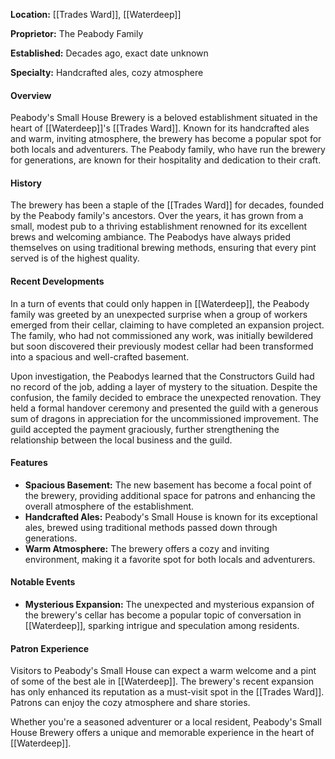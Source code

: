 **Location:** [[Trades Ward]], [[Waterdeep]]

**Proprietor:** The Peabody Family

**Established:** Decades ago, exact date unknown

**Specialty:** Handcrafted ales, cozy atmosphere

#### Overview

Peabody's Small House Brewery is a beloved establishment situated in the heart of [[Waterdeep]]'s [[Trades Ward]]. Known for its handcrafted ales and warm, inviting atmosphere, the brewery has become a popular spot for both locals and adventurers. The Peabody family, who have run the brewery for generations, are known for their hospitality and dedication to their craft.

#### History

The brewery has been a staple of the [[Trades Ward]] for decades, founded by the Peabody family's ancestors. Over the years, it has grown from a small, modest pub to a thriving establishment renowned for its excellent brews and welcoming ambiance. The Peabodys have always prided themselves on using traditional brewing methods, ensuring that every pint served is of the highest quality.

#### Recent Developments

In a turn of events that could only happen in [[Waterdeep]], the Peabody family was greeted by an unexpected surprise when a group of workers emerged from their cellar, claiming to have completed an expansion project. The family, who had not commissioned any work, was initially bewildered but soon discovered their previously modest cellar had been transformed into a spacious and well-crafted basement.

Upon investigation, the Peabodys learned that the Constructors Guild had no record of the job, adding a layer of mystery to the situation. Despite the confusion, the family decided to embrace the unexpected renovation. They held a formal handover ceremony and presented the guild with a generous sum of dragons in appreciation for the uncommissioned improvement. The guild accepted the payment graciously, further strengthening the relationship between the local business and the guild.

#### Features

- **Spacious Basement:** The new basement has become a focal point of the brewery, providing additional space for patrons and enhancing the overall atmosphere of the establishment.
- **Handcrafted Ales:** Peabody's Small House is known for its exceptional ales, brewed using traditional methods passed down through generations.
- **Warm Atmosphere:** The brewery offers a cozy and inviting environment, making it a favorite spot for both locals and adventurers.

#### Notable Events

- **Mysterious Expansion:** The unexpected and mysterious expansion of the brewery's cellar has become a popular topic of conversation in [[Waterdeep]], sparking intrigue and speculation among residents.

#### Patron Experience

Visitors to Peabody's Small House can expect a warm welcome and a pint of some of the best ale in [[Waterdeep]]. The brewery's recent expansion has only enhanced its reputation as a must-visit spot in the [[Trades Ward]]. Patrons can enjoy the cozy atmosphere and share stories.

Whether you're a seasoned adventurer or a local resident, Peabody's Small House Brewery offers a unique and memorable experience in the heart of [[Waterdeep]].